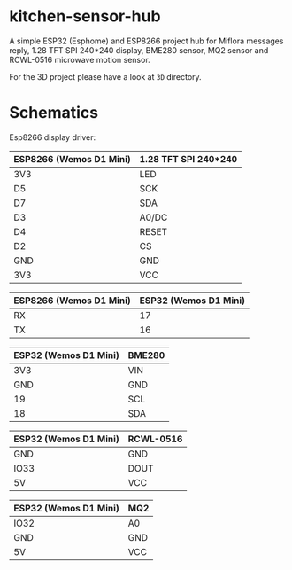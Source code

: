 # kitchen-sensor-hub
A simple ESP32 (Esphome) and ESP8266 project hub for Miflora messages reply, 1.28 TFT SPI 240*240 display, BME280 sensor, MQ2 sensor and RCWL-0516 microwave motion sensor.

For the 3D project please have a look at `3D` directory.

# Schematics

Esp8266 display driver: 
 
| ESP8266 (Wemos D1 Mini) | 1.28 TFT SPI 240*240 |
|-------------------------|----------------------|
| 3V3                     | LED                  |
| D5                      | SCK                  |
| D7                      | SDA                  |
| D3                      | A0/DC                |
| D4                      | RESET                |
| D2                      | CS                   |
| GND                     | GND                  |
| 3V3                     | VCC                  |
 

| ESP8266 (Wemos D1 Mini) | ESP32 (Wemos D1 Mini) |
|-------------------------|-----------------------|
| RX                      | 17                    |
| TX                      | 16                    |


| ESP32 (Wemos D1 Mini) | BME280 |
|-----------------------|--------|
| 3V3                   | VIN    |
| GND                   | GND    |
| 19                    | SCL    |
| 18                    | SDA    |


| ESP32 (Wemos D1 Mini) | RCWL-0516 |
|-----------------------|-----------|
| GND                   | GND       |
| IO33                  | DOUT      |
| 5V                    | VCC       |


| ESP32 (Wemos D1 Mini) | MQ2 |
|-----------------------|-----|
| IO32                  | A0  |
| GND                   | GND |
| 5V                    | VCC |